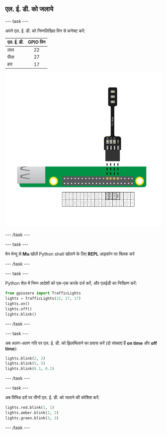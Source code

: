 ## एल. ई. डी. को जलाये

\--- task \---

अपने एल. ई. डी. को निम्नलिखित पिन से कनेक्ट करें:

| एल. ई. डी. | GPIO पिन |
| ---------- |:--------:|
| लाल        |    22    |
| पीला       |    27    |
| हरा        |    17    |

![pi gpio 22,27,17 से संपर्क छोड़ दिया है और जमीन से भी](images/Traffic-Lights-Diagram.png)

\--- /task \---

\--- task \---

मेन मेन्यू से **Mu** खोलें Python shell खोलने के लिए **REPL** आइकॉन पर क्लिक करे

\--- /task \---

\--- task \---

Python शेल में निम्न आदेशों को एक-एक करके दर्ज करें, और एलईडी का निरीक्षण करें:

```python
from gpiozero import TrafficLights
lights = TrafficLights(22, 27, 17)
lights.on()
lights.off()
lights.blink()
```

\--- /task \---

\--- task \---

अब अलग-अलग गति पर एल. ई. डी. को झिलमिलाने का प्रयास करें (दो संख्याएं हैं **on time** और **off time**):

```python
lights.blink(2, 2)
lights.blink(5, 5)
lights.blink(0.1, 0.1)
```

\--- /task \---

\--- task \---

अब विभिन्न दरों पर तीनों एल. ई. डी. को जलाने की कोशिश करें:

```python
lights.red.blink(1, 1)
lights.amber.blink(2, 2)
lights.green.blink(3, 3)
```

\--- /task \---